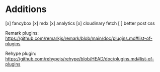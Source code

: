 # Additions

[x] fancybox
[x] mdx
[x] analytics
[x] cloudinary fetch
[ ] better post css


Remark plugins:
https://github.com/remarkjs/remark/blob/main/doc/plugins.md#list-of-plugins

Rehype plugin:
https://github.com/rehypejs/rehype/blob/HEAD/doc/plugins.md#list-of-plugins